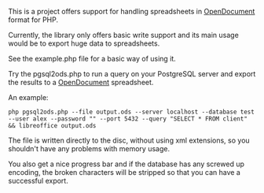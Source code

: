 This is a project offers support for handling spreadsheets in [OpenDocument](http://en.wikipedia.org/wiki/OpenDocument) format for PHP.

Currently, the library only offers basic write support and its main usage would be to export huge data to spreadsheets.

See the example.php file for a basic way of using it.

Try the pgsql2ods.php to run a query on your PostgreSQL server and export the results to a [OpenDocument](http://en.wikipedia.org/wiki/OpenDocument) spreadsheet.

An example:

`php pgsql2ods.php --file output.ods --server localhost --database test --user alex --password "" --port 5432 --query "SELECT * FROM client" && libreoffice output.ods`

The file is written directly to the disc, without using xml extensions, so you shouldn't have any problems with memory usage.

You also get a nice progress bar and if the database has any screwed up encoding, the broken characters will be stripped so that you can have a successful export.